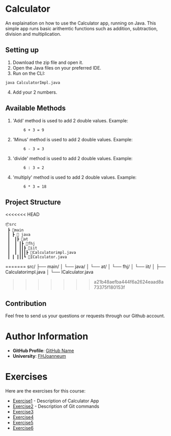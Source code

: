 # Calculator

An explaination on how to use the Calculator app, running on Java. This simple app runs basic arithemtic functions such as addition, subtraction, division and multiplication. 

## Setting up
1. Download the zip file and open it. 
2. Open the Java files on your preferred IDE. 
3. Run on the CLI:
```
java CalculatorImpl.java 
```
4. Add your 2 numbers.


## Available Methods
1. 'Add' method is used to add 2 double values. Example:
``` 
        6 + 3 = 9
``` 
2. 'Minus' method is used to add 2 double values. Example: 
``` 
        6 - 3 = 3
``` 
3. 'divide' method is used to add 2 double values. Example:
``` 
        6 : 3 = 2
``` 
4. 'multiply' method is used to add 2 double values. Example:
``` 
        6 * 3 = 18
``` 

## Project Structure 

<<<<<<< HEAD
```
📦src
 ┣ 📂main
 ┃ ┣ 📂 java
 ┃  ┃┣ 📂at
 ┃  ┃ ┃┣ 📂fhj
 ┃  ┃ ┃┃┣ 📂iit
 ┃  ┃ ┃┃┃┣ 📜Calculatorimpl.java
 ┃ ┃ ┃┃┃┗ 📜ICalculator.java
```
=======
src/
├── main/
│   └── java/
│       └── at/
│           └── fhj/
│               └── iit/
│                   ├── Calculatorimpl.java
│                   └── ICalculator.java

>>>>>>> a21b48aefba444f6a2624eaad8a73375f180153f

## Contribution 
Feel free to send us your questions or requests through our Github account.

# Author Information

- **GitHub Profile**: [GitHub Name](https://github.com/AfikEschel)
- **University**: [FHJoanneum](https://www.fh-joanneum.at/)


# Exercises

Here are the exercises for this course:


- [Exercise1](exercise1.md) - Description of Calculator App
- [Exercise2](exercise2.md) - Description of Git commands
- [Exercise3](???)
- [Exercise4](???)
- [Exercise5](???)
- [Exercise6](???)
